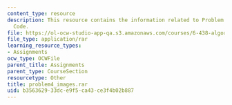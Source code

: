 ```yaml
---
content_type: resource
description: This resource contains the information related to Problem 3 Solution
  Code.
file: https://ol-ocw-studio-app-qa.s3.amazonaws.com/courses/6-438-algorithms-for-inference-fall-2014/b356362933dce9f5ca43ce3f4b02b887_problem4_images.rar
file_type: application/rar
learning_resource_types:
- Assignments
ocw_type: OCWFile
parent_title: Assignments
parent_type: CourseSection
resourcetype: Other
title: problem4_images.rar
uid: b3563629-33dc-e9f5-ca43-ce3f4b02b887
---
```

